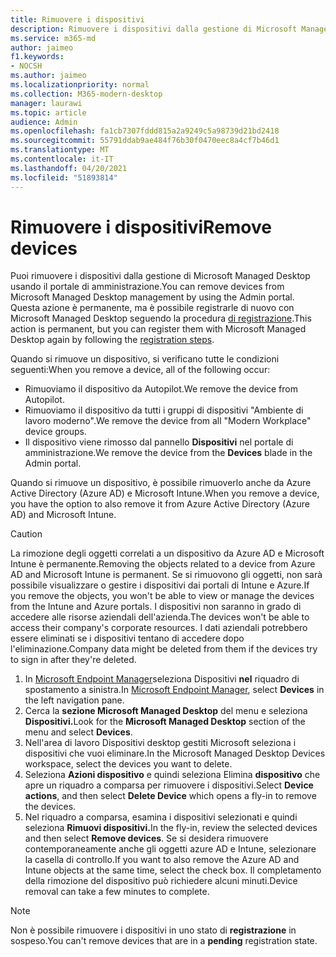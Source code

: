 ```yaml
---
title: Rimuovere i dispositivi
description: Rimuovere i dispositivi dalla gestione di Microsoft Managed Desktop
ms.service: m365-md
author: jaimeo
f1.keywords:
- NOCSH
ms.author: jaimeo
ms.localizationpriority: normal
ms.collection: M365-modern-desktop
manager: laurawi
ms.topic: article
audience: Admin
ms.openlocfilehash: fa1cb7307fddd815a2a9249c5a98739d21bd2418
ms.sourcegitcommit: 55791ddab9ae484f76b30f0470eec8a4cf7b46d1
ms.translationtype: MT
ms.contentlocale: it-IT
ms.lasthandoff: 04/20/2021
ms.locfileid: "51893814"
---
```

# <a name="remove-devices"></a><span data-ttu-id="8435d-103">Rimuovere i dispositivi</span><span class="sxs-lookup"><span data-stu-id="8435d-103">Remove devices</span></span>

<span data-ttu-id="8435d-104">Puoi rimuovere i dispositivi dalla gestione di Microsoft Managed Desktop usando il portale di amministrazione.</span><span class="sxs-lookup"><span data-stu-id="8435d-104">You can remove devices from Microsoft Managed Desktop management by using the Admin portal.</span></span> <span data-ttu-id="8435d-105">Questa azione è permanente, ma è possibile registrarle di nuovo con Microsoft Managed Desktop seguendo la procedura [di registrazione](../get-started/register-devices-self.md).</span><span class="sxs-lookup"><span data-stu-id="8435d-105">This action is permanent, but you can register them with Microsoft Managed Desktop again by following the [registration steps](../get-started/register-devices-self.md).</span></span>

<span data-ttu-id="8435d-106">Quando si rimuove un dispositivo, si verificano tutte le condizioni seguenti:</span><span class="sxs-lookup"><span data-stu-id="8435d-106">When you remove a device, all of the following occur:</span></span>

- <span data-ttu-id="8435d-107">Rimuoviamo il dispositivo da Autopilot.</span><span class="sxs-lookup"><span data-stu-id="8435d-107">We remove the device from Autopilot.</span></span>
- <span data-ttu-id="8435d-108">Rimuoviamo il dispositivo da tutti i gruppi di dispositivi "Ambiente di lavoro moderno".</span><span class="sxs-lookup"><span data-stu-id="8435d-108">We remove the device from  all "Modern Workplace" device groups.</span></span>
- <span data-ttu-id="8435d-109">Il dispositivo viene rimosso dal pannello **Dispositivi** nel portale di amministrazione.</span><span class="sxs-lookup"><span data-stu-id="8435d-109">We remove the device from the **Devices** blade in the Admin portal.</span></span>

<span data-ttu-id="8435d-110">Quando si rimuove un dispositivo, è possibile rimuoverlo anche da Azure Active Directory (Azure AD) e Microsoft Intune.</span><span class="sxs-lookup"><span data-stu-id="8435d-110">When you remove a device, you have the option to also remove it from Azure Active Directory (Azure AD) and Microsoft Intune.</span></span>
 
> [!CAUTION]
> <span data-ttu-id="8435d-111">La rimozione degli oggetti correlati a un dispositivo da Azure AD e Microsoft Intune è permanente.</span><span class="sxs-lookup"><span data-stu-id="8435d-111">Removing the objects related to a device from Azure AD and Microsoft Intune is permanent.</span></span> <span data-ttu-id="8435d-112">Se si rimuovono gli oggetti, non sarà possibile visualizzare o gestire i dispositivi dai portali di Intune e Azure.</span><span class="sxs-lookup"><span data-stu-id="8435d-112">If you remove the objects, you won't be able to view or manage the devices from the Intune and Azure portals.</span></span> <span data-ttu-id="8435d-113">I dispositivi non saranno in grado di accedere alle risorse aziendali dell'azienda.</span><span class="sxs-lookup"><span data-stu-id="8435d-113">The devices won't be able to access their company's corporate resources.</span></span> <span data-ttu-id="8435d-114">I dati aziendali potrebbero essere eliminati se i dispositivi tentano di accedere dopo l'eliminazione.</span><span class="sxs-lookup"><span data-stu-id="8435d-114">Company data might be deleted from them if the devices try to sign in after they're deleted.</span></span>

1. <span data-ttu-id="8435d-115">In [Microsoft Endpoint Manager](https://endpoint.microsoft.com/)seleziona Dispositivi **nel** riquadro di spostamento a sinistra.</span><span class="sxs-lookup"><span data-stu-id="8435d-115">In [Microsoft Endpoint Manager](https://endpoint.microsoft.com/), select **Devices** in the left navigation pane.</span></span>
2. <span data-ttu-id="8435d-116">Cerca la **sezione Microsoft Managed Desktop** del menu e seleziona **Dispositivi.**</span><span class="sxs-lookup"><span data-stu-id="8435d-116">Look for the **Microsoft Managed Desktop** section of the menu and select **Devices**.</span></span>
3. <span data-ttu-id="8435d-117">Nell'area di lavoro Dispositivi desktop gestiti Microsoft seleziona i dispositivi che vuoi eliminare.</span><span class="sxs-lookup"><span data-stu-id="8435d-117">In the Microsoft Managed Desktop Devices workspace, select the devices you want to delete.</span></span>
4. <span data-ttu-id="8435d-118">Seleziona **Azioni dispositivo** e quindi seleziona Elimina **dispositivo** che apre un riquadro a comparsa per rimuovere i dispositivi.</span><span class="sxs-lookup"><span data-stu-id="8435d-118">Select **Device actions**, and then select **Delete Device** which opens a fly-in to remove the devices.</span></span>
5. <span data-ttu-id="8435d-119">Nel riquadro a comparsa, esamina i dispositivi selezionati e quindi seleziona **Rimuovi dispositivi.**</span><span class="sxs-lookup"><span data-stu-id="8435d-119">In the fly-in, review the selected devices and then select **Remove devices**.</span></span> <span data-ttu-id="8435d-120">Se si desidera rimuovere contemporaneamente anche gli oggetti azure AD e Intune, selezionare la casella di controllo.</span><span class="sxs-lookup"><span data-stu-id="8435d-120">If you want to also remove the Azure AD and Intune objects at the same time, select the check box.</span></span> <span data-ttu-id="8435d-121">Il completamento della rimozione del dispositivo può richiedere alcuni minuti.</span><span class="sxs-lookup"><span data-stu-id="8435d-121">Device removal can take a few minutes to complete.</span></span>

> [!NOTE]
> <span data-ttu-id="8435d-122">Non è possibile rimuovere i dispositivi in uno stato di **registrazione** in sospeso.</span><span class="sxs-lookup"><span data-stu-id="8435d-122">You can't remove devices that are in a **pending** registration state.</span></span>